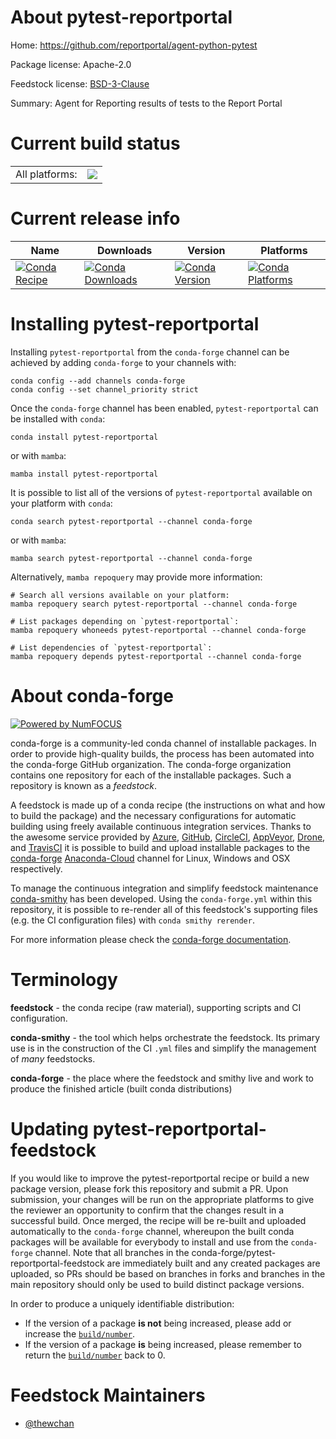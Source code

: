 About pytest-reportportal
=========================

Home: https://github.com/reportportal/agent-python-pytest

Package license: Apache-2.0

Feedstock license: [BSD-3-Clause](https://github.com/conda-forge/pytest-reportportal-feedstock/blob/main/LICENSE.txt)

Summary: Agent for Reporting results of tests to the Report Portal

Current build status
====================


<table><tr><td>All platforms:</td>
    <td>
      <a href="https://dev.azure.com/conda-forge/feedstock-builds/_build/latest?definitionId=13432&branchName=main">
        <img src="https://dev.azure.com/conda-forge/feedstock-builds/_apis/build/status/pytest-reportportal-feedstock?branchName=main">
      </a>
    </td>
  </tr>
</table>

Current release info
====================

| Name | Downloads | Version | Platforms |
| --- | --- | --- | --- |
| [![Conda Recipe](https://img.shields.io/badge/recipe-pytest--reportportal-green.svg)](https://anaconda.org/conda-forge/pytest-reportportal) | [![Conda Downloads](https://img.shields.io/conda/dn/conda-forge/pytest-reportportal.svg)](https://anaconda.org/conda-forge/pytest-reportportal) | [![Conda Version](https://img.shields.io/conda/vn/conda-forge/pytest-reportportal.svg)](https://anaconda.org/conda-forge/pytest-reportportal) | [![Conda Platforms](https://img.shields.io/conda/pn/conda-forge/pytest-reportportal.svg)](https://anaconda.org/conda-forge/pytest-reportportal) |

Installing pytest-reportportal
==============================

Installing `pytest-reportportal` from the `conda-forge` channel can be achieved by adding `conda-forge` to your channels with:

```
conda config --add channels conda-forge
conda config --set channel_priority strict
```

Once the `conda-forge` channel has been enabled, `pytest-reportportal` can be installed with `conda`:

```
conda install pytest-reportportal
```

or with `mamba`:

```
mamba install pytest-reportportal
```

It is possible to list all of the versions of `pytest-reportportal` available on your platform with `conda`:

```
conda search pytest-reportportal --channel conda-forge
```

or with `mamba`:

```
mamba search pytest-reportportal --channel conda-forge
```

Alternatively, `mamba repoquery` may provide more information:

```
# Search all versions available on your platform:
mamba repoquery search pytest-reportportal --channel conda-forge

# List packages depending on `pytest-reportportal`:
mamba repoquery whoneeds pytest-reportportal --channel conda-forge

# List dependencies of `pytest-reportportal`:
mamba repoquery depends pytest-reportportal --channel conda-forge
```


About conda-forge
=================

[![Powered by
NumFOCUS](https://img.shields.io/badge/powered%20by-NumFOCUS-orange.svg?style=flat&colorA=E1523D&colorB=007D8A)](https://numfocus.org)

conda-forge is a community-led conda channel of installable packages.
In order to provide high-quality builds, the process has been automated into the
conda-forge GitHub organization. The conda-forge organization contains one repository
for each of the installable packages. Such a repository is known as a *feedstock*.

A feedstock is made up of a conda recipe (the instructions on what and how to build
the package) and the necessary configurations for automatic building using freely
available continuous integration services. Thanks to the awesome service provided by
[Azure](https://azure.microsoft.com/en-us/services/devops/), [GitHub](https://github.com/),
[CircleCI](https://circleci.com/), [AppVeyor](https://www.appveyor.com/),
[Drone](https://cloud.drone.io/welcome), and [TravisCI](https://travis-ci.com/)
it is possible to build and upload installable packages to the
[conda-forge](https://anaconda.org/conda-forge) [Anaconda-Cloud](https://anaconda.org/)
channel for Linux, Windows and OSX respectively.

To manage the continuous integration and simplify feedstock maintenance
[conda-smithy](https://github.com/conda-forge/conda-smithy) has been developed.
Using the ``conda-forge.yml`` within this repository, it is possible to re-render all of
this feedstock's supporting files (e.g. the CI configuration files) with ``conda smithy rerender``.

For more information please check the [conda-forge documentation](https://conda-forge.org/docs/).

Terminology
===========

**feedstock** - the conda recipe (raw material), supporting scripts and CI configuration.

**conda-smithy** - the tool which helps orchestrate the feedstock.
                   Its primary use is in the construction of the CI ``.yml`` files
                   and simplify the management of *many* feedstocks.

**conda-forge** - the place where the feedstock and smithy live and work to
                  produce the finished article (built conda distributions)


Updating pytest-reportportal-feedstock
======================================

If you would like to improve the pytest-reportportal recipe or build a new
package version, please fork this repository and submit a PR. Upon submission,
your changes will be run on the appropriate platforms to give the reviewer an
opportunity to confirm that the changes result in a successful build. Once
merged, the recipe will be re-built and uploaded automatically to the
`conda-forge` channel, whereupon the built conda packages will be available for
everybody to install and use from the `conda-forge` channel.
Note that all branches in the conda-forge/pytest-reportportal-feedstock are
immediately built and any created packages are uploaded, so PRs should be based
on branches in forks and branches in the main repository should only be used to
build distinct package versions.

In order to produce a uniquely identifiable distribution:
 * If the version of a package **is not** being increased, please add or increase
   the [``build/number``](https://docs.conda.io/projects/conda-build/en/latest/resources/define-metadata.html#build-number-and-string).
 * If the version of a package **is** being increased, please remember to return
   the [``build/number``](https://docs.conda.io/projects/conda-build/en/latest/resources/define-metadata.html#build-number-and-string)
   back to 0.

Feedstock Maintainers
=====================

* [@thewchan](https://github.com/thewchan/)


